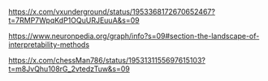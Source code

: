 https://x.com/vxunderground/status/1953368172670652467?t=7RMP7WpqKdP1OQuURJEuuA&s=09

https://www.neuronpedia.org/graph/info?s=09#section-the-landscape-of-interpretability-methods

https://x.com/chessMan786/status/1953131155697615103?t=m8JvQhu108rG_2vtedzTuw&s=09